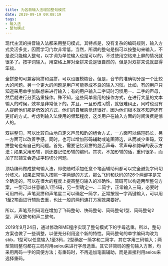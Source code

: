 ```yaml
---
title: 为各款输入法增加整句模式
date: 2019-09-19 09:08:19
tags:
- 输入法
- 整句模式
---
```


现代主流的拼音输入法都采用整句模式，其特点是，没有复杂的编码规则，输入方式灵活多变，因而学习门坎非常低。当然，所谓的整句是指可以按整句来输入，不是说只能输入整句，以字词为单位输入也是可以的，不过使用空格来上屏的情况就很多了。按字词输入，用空格上屏对全拼来说是很自然的，但是对双拼来说就显得笨拙。

<!--more-->

全拼整句可兼容简拼和混拼，可以设置模糊音。但是，音节的准确切分是一个比较大的问题。另一个更大的问题是用户可能养成不良的输入习惯。比如，有的用户只知道采用单字加联想来进行输入；有的用户输入二字词时习惯用一、二字的声母，然后就进行分页选重操作。殊不知，这些简单易用的操作方式，在进行大量的文本输入的时候，效率是非常低下的。并且，一旦形成习惯，就很难纠正，同时也没有人提醒他们那是低效的方式，他们的自我感觉还很好，因为他们根本就不知道还有更好的方式。考虑到输入法使用的频繁程度，这类用户在输入方面的时间浪费是惊人的。

双拼整句，可以比较自由地自定义声母和韵的组合方式，一方面可以缩短码长，另一方面可以改善手感。同时，也可以增加形码辅助或笔画筛选，从而减少重码。双拼整句也有自己的问题。首先，需要记忆双拼的翘舌声母、零声母和韵母的表示方法；如果采用形辅，则还要记忆形辅的编码。其次，不加形辅的话，重码很多，而加了形辅又会造成字码切分问题。

顶功编码做成整句输入法，即使随时添加任意个笔画辅助码都可以完全避免字码切分岐义。如果正常输入按照一字两键的方式，那么飞码和快码的126个两键字是完全确定的，可以在很大的程度上提高整句输入的准确性。简码可以构造两型整句方案，一型可以任意输入1至4码，另一型确定一、二简字，正常输入三码，必要时可用四码。声笔双拼和声笔星二可以确定一简字，正常按照一字两键输入，可以用1至2笔画进行辅助去重，也比一般的两码连打方案效果要好。

所以，声笔系列码现在增加了飞码整句、快码整句、简码整句1型、简码整句2型、声双整句和声二整句。

2019年9月24日，通过修改RIME程序实现了整句模式下的字母选重。所以，整句方案也做了一些调整，以便充分利用这个新的特性。简码整句的单字编码均改为sbb，1型可以任意输入1至3码，2型确定一简字和二简字，其它字用三码输入；两型简码整句都在三码时用aeiou来进行字母选重。其它非简码的整句输入方案，均采用两码一字的简便方法；有重码时，不再追加笔画辅助，而是直接利用aeiou来选择重码。
